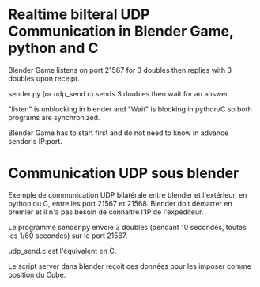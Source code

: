 
 Realtime bilteral UDP Communication in Blender Game, python and C
 =================================================================
 
 Blender Game listens on port 21567  for 3 doubles then replies with 3 doubles upon receipt. 
 
 sender.py (or udp_send.c) sends 3 doubles then wait for an answer. 
 
 "listen" is unblocking in blender and "Wait" is blocking in python/C so both programs are synchronized.
 
 Blender Game has to start first and do not need to know in advance sender's IP:port. 


Communication UDP sous blender
==============================

Exemple de communication UDP bilatérale entre blender et l'extérieur, en python ou C, entre les port 21567 et 21568.
Blender doit démarrer en premier et il n'a pas besoin de connaitre l'IP de l'expéditeur.

Le programme sender.py envoie 3 doubles (pendant 10 secondes, toutes les 1/60 secondes) sur le port 21567.

udp_send.c est l'équivalent en C. 


Le script server dans blender reçoit ces données pour les imposer comme position du Cube.


